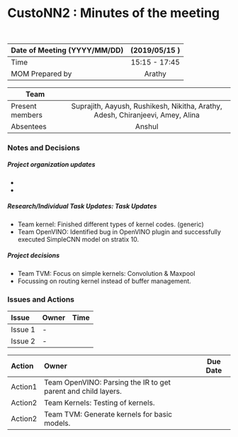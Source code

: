 # CustoNN2 : Minutes of the meeting
<br/>

| Date of Meeting (YYYY/MM/DD)  | (2019/05/15 )  |  
|:--- | :---: |  
| Time  |  15:15 - 17:45 |  
| MOM Prepared by  | Arathy  |  

| Team | |
| --- | :---: |
| Present members | Suprajith, Aayush, Rushikesh, Nikitha, Arathy, Adesh, Chiranjeevi, Amey, Alina | 
| Absentees | Anshul |

### Notes and Decisions 
##### Project organization updates
-  
- 
##### Research/Individual Task Updates: Task Updates
-  Team kernel: Finished different types of kernel codes. (generic)
-  Team OpenVINO: Identified bug in OpenVINO plugin and successfully executed SimpleCNN model on stratix 10.

##### Project decisions
- Team TVM: Focus on simple kernels: Convolution & Maxpool
- Focussing on routing kernel instead of buffer management.

### Issues and Actions
| Issue | Owner | Time |
|:--- | :--- | :---: |
| Issue 1| - |
| Issue 2 | - |

|Action| Owner|Due Date|
|:--- | :--- | :---: |
| Action1 | Team OpenVINO: Parsing the IR to get parent and child layers. |
| Action2 | Team Kernels: Testing of kernels. |
| Action2 | Team TVM: Generate kernels for basic models. |

